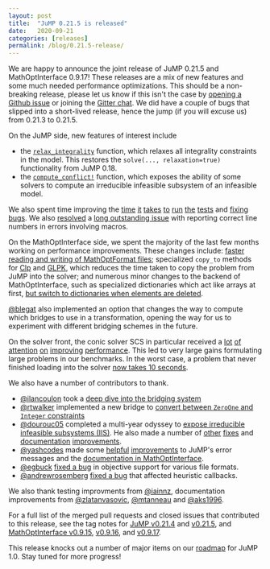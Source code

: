 ```yaml
---
layout: post
title:  "JuMP 0.21.5 is released"
date:   2020-09-21
categories: [releases]
permalink: /blog/0.21.5-release/
---
```


We are happy to announce the joint release of JuMP 0.21.5 and MathOptInterface
0.9.17! These releases are a mix of new features and some much needed
performance optimizations. This should be a non-breaking release, please let us
know if this isn't the case by [opening a Github issue](https://github.com/jump-dev/JuMP.jl/issues/new/choose)
or joining the [Gitter chat](https://gitter.im/JuliaOpt/JuMP-dev). We did have
a couple of bugs that slipped into a short-lived release, hence the jump (if you
will excuse us) from 0.21.3 to 0.21.5.

On the JuMP side, new features of interest include
* the [`relax_integrality`](https://jump.dev/JuMP.jl/v0.21.5/variables/#JuMP.relax_integrality)
function, which relaxes all integrality constraints in the model. This restores
the `solve(..., relaxation=true)` functionality from JuMP 0.18.
* the [`compute_conflict!`](https://jump.dev/JuMP.jl/v0.21.5/solutions/#JuMP.compute_conflict!)
function, which exposes the ability of some solvers to compute an irreducible
infeasible subsystem of an infeasible model.

We also spent time improving the [time](https://github.com/jump-dev/JuMP.jl/pull/2279)
[it](https://github.com/jump-dev/JuMP.jl/pull/2284)
[takes](https://github.com/jump-dev/JuMP.jl/pull/2285)
[to](https://github.com/jump-dev/JuMP.jl/pull/2286)
[run](https://github.com/jump-dev/JuMP.jl/pull/2303)
[the](https://github.com/jump-dev/JuMP.jl/pull/2306)
[tests](https://github.com/jump-dev/JuMP.jl/pull/2307) and
[fixing bugs](https://github.com/jump-dev/JuMP.jl/pull/2271). We also
[resolved](https://github.com/jump-dev/JuMP.jl/pull/2276) a
[long outstanding issue](https://github.com/jump-dev/JuMP.jl/issues/1174) with
reporting correct line numbers in errors involving macros.

On the MathOptInterface side, we spent the majority of the last few months
working on performance improvements. These changes include: [faster reading and
writing of MathOptFormat files](https://github.com/jump-dev/MathOptInterface.jl/pull/1111);
specialized `copy_to` methods for [Clp](https://github.com/jump-dev/Clp.jl/pull/94)
and [GLPK](https://github.com/jump-dev/GLPK.jl/pull/143), which reduces the time
taken to copy the problem from JuMP into the solver; and numerous minor changes
to the backend of MathOptInterface, such as specialized dictionaries which act
like arrays at first, [but switch to dictionaries when elements are deleted](https://github.com/jump-dev/MathOptInterface.jl/pull/1142).

[@blegat](https://github.com/blegat) also implemented an option that changes the
way to compute which bridges to use in a transformation, opening the way for us
to experiment with different bridging schemes in the future.

On the solver front, the conic solver SCS in particular received a
[lot](https://github.com/jump-dev/SCS.jl/pull/182)
[of](https://github.com/jump-dev/SCS.jl/pull/185)
[attention](https://github.com/jump-dev/SCS.jl/pull/189)
[on](https://github.com/jump-dev/SCS.jl/pull/191)
[improving](https://github.com/jump-dev/SCS.jl/pull/192)
[performance](https://github.com/jump-dev/SCS.jl/pull/196). This led to very
large gains formulating large problems in our benchmarks. In the worst case, a
problem that never finished loading into the solver [now takes 10 seconds](https://github.com/jump-dev/SCS.jl/issues/181).

We also have a number of contributors to thank.
* [@ilancoulon](https://github.com/ilancoulon) took a [deep dive into the bridging system](https://github.com/jump-dev/MathOptInterface.jl/pull/1101)
* [@rtwalker](https://github.com/rtwalker) implemented a new bridge to [convert
between `ZeroOne` and `Integer` constraints](https://github.com/jump-dev/MathOptInterface.jl/pull/1099)
* [@dourouc05](https://github.com/dourouc05) completed a multi-year odyssey
to [expose irreducible infeasible subsystems (IIS)](https://github.com/jump-dev/JuMP.jl/pull/2300).
He also made a number of [other](https://github.com/jump-dev/MathOptInterface.jl/pull/1149)
[fixes](https://github.com/jump-dev/JuMP.jl/pull/2317)
and [documentation](https://github.com/jump-dev/JuMP.jl/pull/2316)
[improvements](https://github.com/jump-dev/JuMP.jl/pull/2264).
* [@yashcodes](https://github.com/yashcodes) made some [helpful](https://github.com/jump-dev/JuMP.jl/pull/2222)
[improvements](https://github.com/jump-dev/JuMP.jl/pull/2203) to JuMP's error
messages and the [documentation in MathOptInterface](https://github.com/jump-dev/MathOptInterface.jl/pull/1050).
* [@egbuck](https://github.com/egbuck) [fixed a bug](https://github.com/jump-dev/MathOptInterface.jl/pull/1124)
in objective support for various file formats.
* [@andrewrosemberg](https://github/com/andrewrosemberg) [fixed a bug](https://github.com/jump-dev/JuMP.jl/pull/2319)
that affected heuristic callbacks.

We also thank testing improvments from [@iainnz](https://github/com/iainnz),
documentation improvements from  [@zlatanvasovic](https://github/com/zlatanvasovic),
[@mtanneau](https://github/com/mtanneau) and [@aks1996](https://github/com/aks1996).

For a full list of the merged pull requests and closed issues that contributed
to this release, see the tag notes for [JuMP v0.21.4](https://github.com/jump-dev/JuMP.jl/releases/tag/v0.21.4)
and [v0.21.5](https://github.com/jump-dev/JuMP.jl/releases/tag/v0.21.5),
and [MathOptInterface v0.9.15](https://github.com/jump-dev/MathOptInterface.jl/releases/tag/v0.9.15),
[v0.9.16](https://github.com/jump-dev/MathOptInterface.jl/releases/tag/v0.9.16),
and [v0.9.17](https://github.com/jump-dev/MathOptInterface.jl/releases/tag/v0.9.17).

This release knocks out a number of major items on our
[roadmap](https://jump.dev/JuMP.jl/v0.21.5/roadmap/) for JuMP 1.0. Stay
tuned for more progress!
